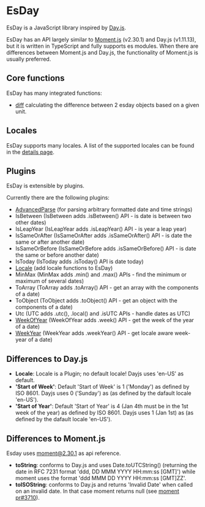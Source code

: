 # EsDay

EsDay is a JavaScript library inspired by [Day.js](https://github.com/iamkun/dayjs).

EsDay has an API largely similar to [Moment.js](https://momentjs.com/docs/) (v2.30.1) and Day.js (v1.11.13), but it is written in TypeScript and fully supports es modules. When there are differences between Moment.js and Day.js, the functionality of Moment.js is usually preferred.

## Core functions
EsDay has many integrated functions:
- [diff](./core/diff.md) calculating the difference between 2 esday objects based on a given unit.

## Locales
EsDay supports many locales. A list of the supported locales can be found in the [details page](./locales/locales.md).

## Plugins
EsDay is extensible by plugins.

Currently there are the following plugins:
- [AdvancedParse](./plugins/advancedParse.md) (for parsing arbitrary formatted date and time strings)
- IsBetween (IsBetween adds .isBetween() API - is date is between two other dates)
- IsLeapYear (IsLeapYear adds .isLeapYear() API - is year a leap year)
- IsSameOrAfter (IsSameOrAfter adds .isSameOrAfter() API - is date the same or after another date)
- IsSameOrBefore (IsSameOrBefore adds .isSameOrBefore() API - is date the same or before another date)
- IsToday (IsToday adds .isToday() API is date today)
- [Locale](./plugins/locale.md) (add locale functions to EsDay)
- MinMax (MinMax adds .min() and .max() APIs - find the minimum or maximum of several dates)
- ToArray (ToArray adds .toArray() API - get an array with the components of a date)
- ToObject (ToObject adds .toObject() API - get an object with the components of a date)
- Utc (UTC adds .utc(), .local() and .isUTC APIs - handle dates as UTC)
- [WeekOfYear](./plugins/weekOfYear.md) (WeekOfYear adds .week() API - get the week of the year of a date)
- [WeekYear](./plugins/weekYear.md) (WeekYear adds .weekYear() API - get locale aware week-year of a date)

## Differences to Day.js

- **Locale**: Locale  is a Plugin; no default locale! Dayjs uses 'en-US' as default.
- **'Start of Week'**: Default 'Start of Week' is 1 ('Monday') as defined by ISO 8601. Dayjs uses 0 ('Sunday') as (as defined by the dafault locale 'en-US').
- **'Start of Year'**: Default 'Start of Year' is 4 (Jan 4th must be in the 1st week of the year) as defined by ISO 8601. Dayjs uses 1 (Jan 1st) as (as defined by the dafault locale 'en-US').

## Differences to Moment.js

Esday uses moment@2.30.1 as api reference.

- **toString**: conforms to Day.js and uses Date.toUTCString() (returning the date in RFC 7231 format 'ddd, DD MMM YYYY HH:mm:ss [GMT]') while moment uses the format 'ddd MMM DD YYYY HH:mm:ss [GMT]ZZ'.
- **toISOString**: conforms to Day.js and returns 'Invalid Date' when called on an invalid date. In that case moment returns null (see [moment pr#3710](https://github.com/moment/moment/pull/3710)).
